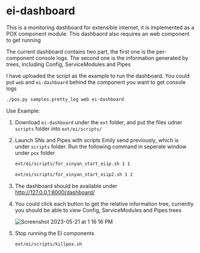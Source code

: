 # ei-dashboard

This is a monitoring dashboard for extensible internet, it is implemented as a POX component module. This dashbaord also requires an web component to get running

The current dashboard contains two part, the first one is the per-component console logs. The second one is the information generated by trees, including Config, ServiceModules and Pipes

I have uploaded the script as the example to run the dashboard. You could put `web` and `ei-dashboard` behind the component you want to get console logs

```sh
./pox.py samples.pretty_log web ei-dashboard
```


Use Example:
1. Download `ei-dashboard` under the `ext` folder, and put the files udner `scripts` folder into `ext/ei/scripts/`

2. Launch SNs and Pipes with scripts Emily send previously, which is under `scripts` folder. Run the following command in seperate window under `pox` folder
    ```sh
    ext/ei/scripts/for_xinyan_start_eiip.sh 1 1
    ```
    ```sh
    ext/ei/scripts/for_xinyan_start_eiip2.sh 1 2
    ```

3. The dashboard should be available under http://127.0.0.1:8000/dashboard/

4. You could click each button to get the relative information tree, currently you should be able to view Config, ServiceModules and Pipes trees

    ![Screenshot 2023-05-21 at 1 16 16 PM](https://github.com/XinyanHe/ei-dashboard/assets/45219781/bba3e913-92ea-405e-a79f-dcae763f57b8)

5. Stop running the EI components
    ```sh
    ext/ei/scripts/killpox.sh
    ```